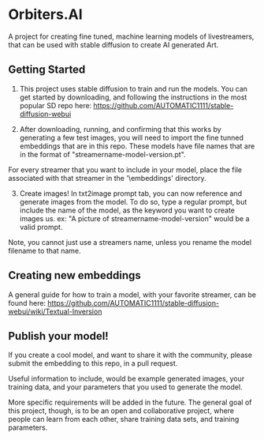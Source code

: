 # Orbiters.AI

A project for creating fine tuned, machine learning models of livestreamers, that can be used with stable diffusion to create AI generated Art.  


## Getting Started

1. This project uses stable diffusion to train and run the models.  You can get started by downloading, and following the instructions in the most popular SD repo here:  https://github.com/AUTOMATIC1111/stable-diffusion-webui

2. After downloading, running, and confirming that this works by generating a few test images, you will need to import the fine tunned embeddings that are in this repo. These models have file names that are in the format of "streamername-model-version.pt".  

For every streamer that you want to include in your model, place the file associated with that streamer in the '\embeddings' directory.  

3. Create images!  In txt2image prompt tab, you can now reference and generate images from the model.  To do so, type a regular prompt, but include the name of the model, as the keyword you want to create images us.  ex: "A picture of streamername-model-version" would be a valid prompt.  

Note, you cannot just use a streamers name, unless you rename the model filename to that name.  

## Creating new embeddings

A general guide for how to train a model, with your favorite streamer, can be found here:  https://github.com/AUTOMATIC1111/stable-diffusion-webui/wiki/Textual-Inversion

## Publish your model!

If you create a cool model, and want to share it with the community, please submit the embedding to this repo, in a pull request.  

Useful information to include, would be example generated images, your training data, and your parameters that you used to generate the model.  

More specific requirements will be added in the future.  The general goal of this project, though, is to be an open and collaborative project, where people can learn from each other, share training data sets, and training parameters.  

